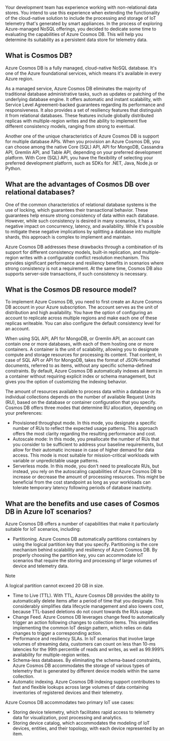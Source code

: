 Your development team has experience working with non-relational data stores. You intend to use this experience when extending the functionality of the cloud-native solution to include the processing and storage of IoT telemetry that's generated by smart appliances. In the process of exploring Azure-managed NoSQL offerings, you decided to dedicate some time to evaluating the capabilities of Azure Cosmos DB. This will help you determine its suitability as a persistent data store for telemetry data.

## What is Cosmos DB?

Azure Cosmos DB is a fully managed, cloud-native NoSQL database. It's one of the Azure foundational services, which means it's available in every Azure region.

As a managed service, Azure Cosmos DB eliminates the majority of traditional database administrative tasks, such as updates or patching of the underlying database engine. It offers automatic and instant scalability, with Service Level Agreement-backed guarantees regarding its performance and responsiveness. It also provides a set of resiliency features that distinguish it from relational databases. These features include globally distributed replicas with multiple-region writes and the ability to implement five different consistency models, ranging from strong to eventual.

Another one of the unique characteristics of Azure Cosmos DB is support for multiple database APIs. When you provision an Azure Cosmos DB, you can choose among the native Core (SQL) API, API for MongoDB, Cassandra API, Gremlin API, and Table API, depending on your preferred development platform. With Core (SQL) API, you have the flexibility of selecting your preferred development platform, such as SDKs for .NET, Java, Node.js or Python.

## What are the advantages of Cosmos DB over relational databases?

One of the common characteristics of relational database systems is the use of locking, which guarantees their transactional behavior. These guarantees help ensure strong consistency of data within each database. However, while such consistency is desired in many scenarios, it has a negative impact on concurrency, latency, and availability. While it's possible to mitigate these negative implications by splitting a database into multiple shards, this approach is complex to implement and maintain.

Azure Cosmos DB addresses these drawbacks through a combination of its support for different consistency models, built-in replication, and multiple-region writes with a configurable conflict resolution mechanism. This provides significant performance and resiliency benefits in scenarios where strong consistency is not a requirement. At the same time, Cosmos DB also supports server-side transactions, if such consistency is necessary.

## What is the Cosmos DB resource model?

To implement Azure Cosmos DB, you need to first create an Azure Cosmos DB account in your Azure subscription. The account serves as the unit of distribution and high availability. You have the option of configuring an account to replicate across multiple regions and make each one of these replicas writeable. You can also configure the default consistency level for an account.

When using SQL API, API for MongoDB, or Gremlin API, an account can contain one or more databases, with each of them hosting one or more containers. A container is the unit of scalability, allowing you to designate compute and storage resources for processing its content. That content, in case of SQL API or API for MongoDB, takes the format of JSON-formatted documents, referred to as items, without any specific schema-defined constraints. By default, Azure Cosmos DB automatically indexes all items in a container without requiring explicit index or schema management, but gives you the option of customizing the indexing behavior.

The amount of resources available to process data within a database or its individual collections depends on the number of available Request Units (RU), based on the database or container configuration that you specify. Cosmos DB offers three modes that determine RU allocation, depending on your preferences:

- Provisioned throughput mode. In this mode, you designate a specific number of RUs to reflect the expected usage patterns. This approach offers the most clarity regarding the resulting performance and cost.
- Autoscale mode: In this mode, you preallocate the number of RUs that you consider to be sufficient to address your baseline requirements, but allow for their automatic increase in case of higher demand for data access. This mode is most suitable for mission-critical workloads with variable or unpredictable usage patterns.
- Serverless mode. In this mode, you don't need to preallocate RUs, but instead, you rely on the autoscaling capabilities of Azure Cosmos DB to increase or decrease the amount of processing resources. This might be beneficial from the cost standpoint as long as your workloads can tolerate temporary latency following periods of database inactivity.

## What are the benefits and use cases of Cosmos DB in Azure IoT scenarios?

Azure Cosmos DB offers a number of capabilities that make it particularly suitable for IoT scenarios, including:

- Partitioning. Azure Cosmos DB automatically partitions containers by using the logical partition key that you specify. Partitioning is the core mechanism behind scalability and resiliency of Azure Cosmos DB. By properly choosing the partition key, you can accommodate IoT scenarios that require the storing and processing of large volumes of device and telemetry data.

> [!NOTE]
> A logical partition cannot exceed 20 GB in size.

- Time to Live (TTL). With TTL, Azure Cosmos DB provides the ability to automatically delete items after a period of time that you designate. This considerably simplifies data lifecycle management and also lowers cost, because TTL-based deletions do not count towards the RUs usage.
- Change Feed. Azure Cosmos DB leverages change feed to automatically trigger an action following changes to collection items. This simplifies implementing the common IoT design pattern, which relies on data changes to trigger a corresponding action.
- Performance and resiliency SLAs. In IoT scenarios that involve large volumes of streaming data, customers can count on less than 10-ms latencies for the 99th percentile of reads and writes, as well as 99.999% availability for multiple-region writes.
- Schema-less databases. By eliminating the schema-based constraints, Azure Cosmos DB accommodates the storage of various types of telemetry that is generated by different device models within the same collection.
- Automatic indexing. Azure Cosmos DB indexing support contributes to fast and flexible lookups across large volumes of data containing inventories of registered devices and their telemetry.

Azure Cosmos DB accommodates two primary IoT use cases:

- Storing device telemetry, which facilitates rapid access to telemetry data for visualization, post processing and analytics.
- Storing device catalog, which accommodates the modeling of IoT devices, entities, and their topology, with each device represented by an item.

